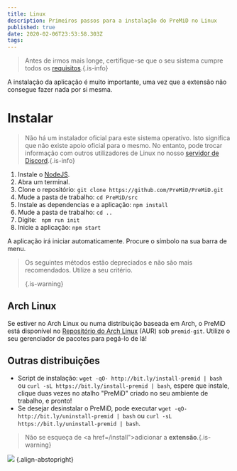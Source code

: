 ```yaml
---
title: Linux
description: Primeiros passos para a instalação do PreMiD no Linux
published: true
date: 2020-02-06T23:53:58.303Z
tags:
---
```


> Antes de irmos mais longe, certifique-se que o seu sistema cumpre todos os [requisitos](/install/requirements).{.is-info}

A instalação da aplicação é muito importante, uma vez que a extensão não consegue fazer nada por si mesma.

# Instalar
> Não há um instalador oficial para este sistema operativo. Isto significa que não existe apoio oficial para o mesmo. No entanto, pode trocar informação com outros utilizadores de Linux no nosso [servidor de Discord](https://discord.gg/premid/).{.is-info}

1. Instale o [NodeJS](https://nodejs.org/en/).
2. Abra um terminal.
3. Clone o repositório: `git clone https://github.com/PreMiD/PreMiD.git`
4. Mude a pasta de trabalho: `cd PreMiD/src`
5. Instale as dependencias e a aplicação: `npm install`
6. Mude a pasta de trabalho: `cd ..`
7. Digite: ` npm run init`
8. Inicie a aplicação: `npm start`

A aplicação irá iniciar automaticamente. Procure o símbolo na sua barra de menu.

> Os seguintes métodos estão depreciados e não são mais recomendados. Utilize a seu critério. 
> 
> {.is-warning}

## Arch Linux
Se estiver no Arch Linux ou numa distribuição baseada em Arch, o PreMiD está disponível no [Repositório do Arch Linux](https://aur.archlinux.org/packages/premid) (AUR) sob `premid-git`. Utilize o seu gerenciador de pacotes para pegá-lo de lá!

## Outras distribuições
- Script de instalação: `wget -qO- http://bit.ly/install-premid | bash` ou `curl -sL https://bit.ly/install-premid | bash`, espere que instale, clique duas vezes no atalho "PreMiD" criado no seu ambiente de trabalho, e pronto!
- Se desejar desinstalar o PreMiD, pode executar `wget -qO- http://bit.ly/uninstall-premid | bash` ou `curl -sL https://bit.ly/uninstall-premid | bash`.

> Não se esqueça de <a href=/install">adicionar a **extensão**</a>.{.is-warning}

![](https://a.icons8.com/TqgWTTfw/Oy7xHF/svg.svg) {.align-abstopright}